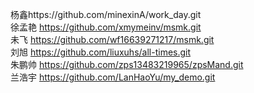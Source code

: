 
杨鑫https://github.com/minexinA/work_day.git <br>
徐孟艳 https://github.com/xmymeinv/msmk.git <br>
未飞   https://github.com/wf16639271217/msmk.git <br>
刘旭   https://github.com/liuxuhs/all-times.git <br>
朱鹏帅 https://github.com/zps13483219965/zpsMand.git <br>
兰浩宇 https://github.com/LanHaoYu/my_demo.git
